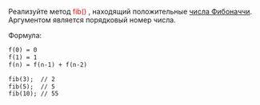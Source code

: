 Реализуйте метод <convert style=color:red> fib() </convert>, находящий положительные [числа Фибоначчи](https://ru.wikipedia.org/wiki/%D0%A7%D0%B8%D1%81%D0%BB%D0%B0_%D0%A4%D0%B8%D0%B1%D0%BE%D0%BD%D0%B0%D1%87%D1%87%D0%B8). Аргументом является порядковый номер числа.

Формула:

```markdown
f(0) = 0
f(1) = 1
f(n) = f(n-1) + f(n-2)
```

```markdown
fib(3);  // 2
fib(5);  // 5
fib(10); // 55
```
